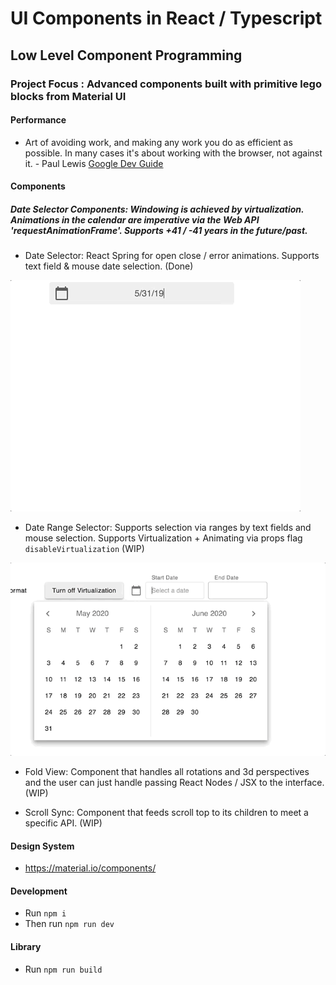 # UI Components in React / Typescript

## Low Level Component Programming

### Project Focus : Advanced components built with primitive lego blocks from Material UI

#### Performance

- Art of avoiding work, and making any work you do as efficient as possible. In many cases it's about working with the browser, not against it. - Paul Lewis [Google Dev Guide](https://developers.google.com/web/fundamentals/performance/rendering/)

#### Components

##### Date Selector Components: Windowing is achieved by virtualization. Animations in the calendar are imperative via the Web API 'requestAnimationFrame'. Supports +41 / -41 years in the future/past.

- Date Selector: React Spring for open close / error animations. Supports text field & mouse date selection. (Done)

![](RegDate.gif)

- Date Range Selector: Supports selection via ranges by text fields and mouse selection. Supports Virtualization + Animating via props flag `disableVirtualization` (WIP)

![](Range_Selector.gif)

- Fold View: Component that handles all rotations and 3d perspectives and the user can just handle passing
React Nodes / JSX to the interface. (WIP)

- Scroll Sync: Component that feeds scroll top to its children to meet a specific API. (WIP)

#### Design System

- https://material.io/components/

#### Development

- Run `npm i`
- Then run `npm run dev`

#### Library

- Run `npm run build`
